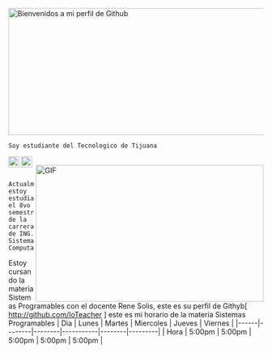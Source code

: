 <a href="https://cooltext.com"><img src="https://images.cooltext.com/5466335.png" width="1601" height="251" alt="Bienvenidos a mi perfil 
                   de Github " /></a>
~~~                  
Soy estudiante del Tecnologico de Tijuana
~~~
<a>
  <a href="https://www.reddit.com/user/Marco-Antonio97">
  <img align="left" alt=" Reddit" width="22px" src="https://cdn.jsdelivr.net/npm/simple-icons@v3/icons/reddit.svg" />
</a>
  <a>
     <a href="https://www.facebook.com/marcoantonio.rodriguezmedrano/">
  <img align="left" alt=" Reddit" width="22px" src="https://cdn.jsdelivr.net/npm/simple-icons@v3/icons/facebook.svg" />
    </a>
<br />
<img align="right" height="270px" width="450px" alt="GIF" src="https://feelthebrain.files.wordpress.com/2016/02/anigif_mobile_0c2771ef631e2454487bd08591aeb258-6.gif" />
<br />
   
    Actualmente estoy estudiando el 8vo semestre de la carrera de ING. Sistemas Computacionales
    
Estoy cursando la materia Sistemas Programables con el docente Rene Solis, este es su perfil de Githyb[ http://github.com/IoTeacher ]
este es mi horario de la materia Sistemas Programables
| Dia  | Lunes  | Martes | Miercoles | Jueves | Viernes |
|------|--------|--------|-----------|--------|---------|
| Hora | 5:00pm | 5:00pm |   5:00pm  | 5:00pm | 5:00pm  |


